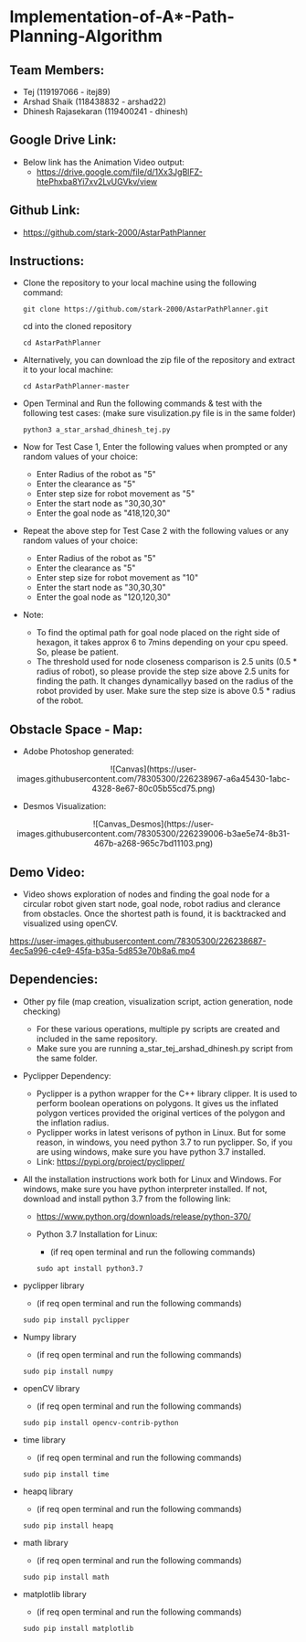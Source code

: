 # Implementation-of-A*-Path-Planning-Algorithm

## Team Members:
- Tej (119197066 - itej89)
- Arshad Shaik (118438832 - arshad22)
- Dhinesh Rajasekaran (119400241 - dhinesh)

## Google Drive Link:
- Below link has the Animation Video output:
    - https://drive.google.com/file/d/1Xx3JgBlFZ-htePhxba8Yi7xv2LvUGVkv/view

## Github Link:
- https://github.com/stark-2000/AstarPathPlanner

## Instructions:
- Clone the repository to your local machine using the following command:
    ``` 
    git clone https://github.com/stark-2000/AstarPathPlanner.git
    ```
    cd into the cloned repository
    ```
    cd AstarPathPlanner
    ```

- Alternatively, you can download the zip file of the repository and extract it to your local machine:
    ```
    cd AstarPathPlanner-master
    ```

- Open Terminal and Run the following commands & test with the following test cases: (make sure visulization.py file is in the same folder)
    ```
    python3 a_star_arshad_dhinesh_tej.py
    ```
- Now for Test Case 1, Enter the following values when prompted or any random values of your choice:
    - Enter Radius of the robot as "5"
    - Enter the clearance as "5"
    - Enter step size for robot movement as "5"
    - Enter the start node as "30,30,30"
    - Enter the goal node as "418,120,30"

- Repeat the above step for Test Case 2 with the following values or any random values of your choice:
    - Enter Radius of the robot as "5"
    - Enter the clearance as "5"
    - Enter step size for robot movement as "10"
    - Enter the start node as "30,30,30"
    - Enter the goal node as "120,120,30"

- Note: 
    - To find the optimal path for goal node placed on the right side of hexagon, it takes approx 6 to 7mins depending on your cpu speed. So, please be patient.
    - The threshold used for node closeness comparison is 2.5 units (0.5 * radius of robot), so please provide the step size above 2.5 units for finding the path. It changes dynamicallyy based on the radius of the robot provided by user. Make sure the step size is above 0.5 * radius of the robot.


## Obstacle Space - Map:
   - Adobe Photoshop generated:
   <p align="center">
   ![Canvas](https://user-images.githubusercontent.com/78305300/226238967-a6a45430-1abc-4328-8e67-80c05b55cd75.png)
   </p>
    
   - Desmos Visualization:
   <p align="center">
   ![Canvas_Desmos](https://user-images.githubusercontent.com/78305300/226239006-b3ae5e74-8b31-467b-a268-965c7bd11103.png)
   </p>
    

## Demo Video:
 - Video shows exploration of nodes and finding the goal node for a circular robot given start node, goal node, robot radius and clerance from obstacles. Once the shortest path is found, it is backtracked and visualized using openCV.
   
https://user-images.githubusercontent.com/78305300/226238687-4ec5a996-c4e9-45fa-b35a-5d853e70b8a6.mp4


## Dependencies:
 - Other py file (map creation, visualization script, action generation, node checking)
    - For these various operations, multiple py scripts are created and included in the same repository.
    - Make sure you are running a_star_tej_arshad_dhinesh.py script from the same folder.

 - Pyclipper Dependency:
    - Pyclipper is a python wrapper for the C++ library clipper. It is used to perform boolean operations on polygons. It gives us the inflated polygon vertices provided the original vertices of the polygon and the inflation radius.
    - Pyclipper works in latest verisons of python in Linux. But for some reason, in windows, you need python 3.7 to run pyclipper. So, if you are using windows, make sure you have python 3.7 installed.
    - Link: https://pypi.org/project/pyclipper/

 - All the installation instructions work both for Linux and Windows. For windows, make sure you have python interpreter installed. If not, download and install python 3.7 from the following link:
    - https://www.python.org/downloads/release/python-370/

    - Python 3.7 Installation for Linux:
        - (if req open terminal and run the following commands)
        ``` 
        sudo apt install python3.7
        ```

 - pyclipper library
    - (if req open terminal and run the following commands)
    ``` 
    sudo pip install pyclipper
    ```

 - Numpy library
    - (if req open terminal and run the following commands)
    ```
    sudo pip install numpy
    ```

- openCV library
    - (if req open terminal and run the following commands)
    ```
    sudo pip install opencv-contrib-python
    ```

- time library
    - (if req open terminal and run the following commands)
    ```
    sudo pip install time
    ```

- heapq library
    - (if req open terminal and run the following commands)
    ```
    sudo pip install heapq
    ```

- math library
    - (if req open terminal and run the following commands)
    ```
    sudo pip install math
    ```

- matplotlib library
    - (if req open terminal and run the following commands)
    ```
    sudo pip install matplotlib
    ```
